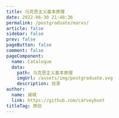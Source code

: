 ```yaml
---
title: 马克思主义基本原理
date: 2022-06-30 21:40:36
permalink: /postgraduate/marxs/
article: false
sidebar: false
prev: false
pageButton: false
comment: false
pageComponent: 
  name: Catalogue
  data: 
    path: 马克思主义基本原理
    imgUrl: /assets/img/postgraduate.svg
    description: 目录
author: 
  name: 诚城
  link: https://github.com/carveybunt
titleTag: 原创
---
```

